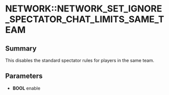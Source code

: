 # NETWORK::NETWORK_SET_IGNORE_SPECTATOR_CHAT_LIMITS_SAME_TEAM

## Summary
This disables the standard spectator rules for players in the same team.

## Parameters
* **BOOL** enable
